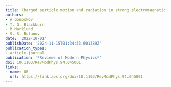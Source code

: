 ```yaml
---
title: Charged particle motion and radiation in strong electromagnetic fields
authors:
- A Gonoskov
- T. G. Blackburn
- M Marklund
- S. S. Bulanov
date: '2022-10-01'
publishDate: '2024-11-15T01:34:53.601389Z'
publication_types:
- article-journal
publication: '*Reviews of Modern Physics*'
doi: 10.1103/RevModPhys.94.045001
links:
- name: URL
  url: https://link.aps.org/doi/10.1103/RevModPhys.94.045001
---
```

